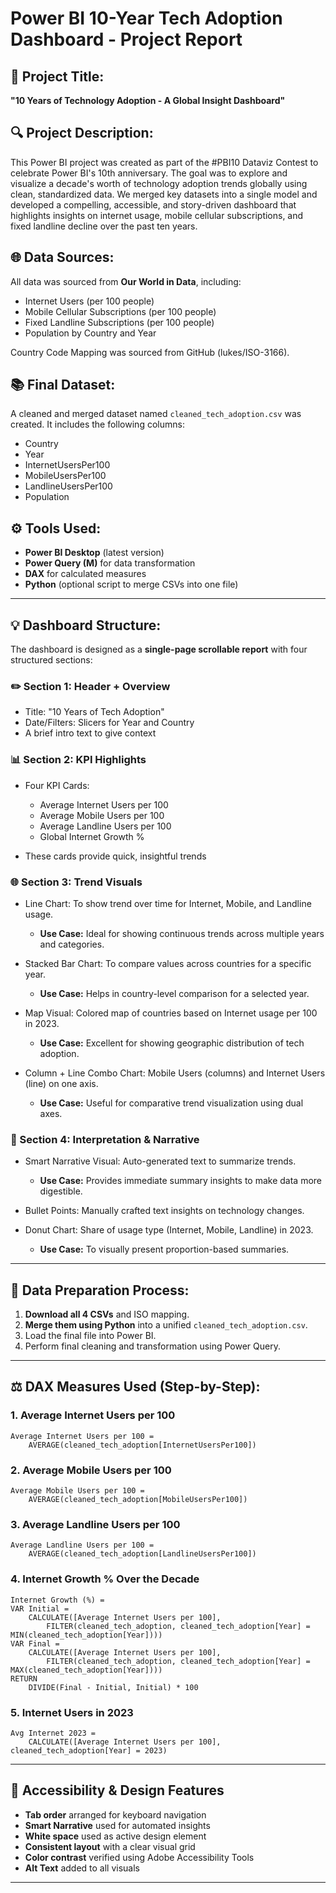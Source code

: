 # Power BI 10-Year Tech Adoption Dashboard - Project Report

## 📄 Project Title:

**"10 Years of Technology Adoption - A Global Insight Dashboard"**

## 🔍 Project Description:

This Power BI project was created as part of the #PBI10 Dataviz Contest to celebrate Power BI's 10th anniversary. The goal was to explore and visualize a decade's worth of technology adoption trends globally using clean, standardized data. We merged key datasets into a single model and developed a compelling, accessible, and story-driven dashboard that highlights insights on internet usage, mobile cellular subscriptions, and fixed landline decline over the past ten years.

## 🌐 Data Sources:

All data was sourced from **Our World in Data**, including:

* Internet Users (per 100 people)
* Mobile Cellular Subscriptions (per 100 people)
* Fixed Landline Subscriptions (per 100 people)
* Population by Country and Year

Country Code Mapping was sourced from GitHub (lukes/ISO-3166).

## 📚 Final Dataset:

A cleaned and merged dataset named `cleaned_tech_adoption.csv` was created. It includes the following columns:

* Country
* Year
* InternetUsersPer100
* MobileUsersPer100
* LandlineUsersPer100
* Population

## ⚙️ Tools Used:

* **Power BI Desktop** (latest version)
* **Power Query (M)** for data transformation
* **DAX** for calculated measures
* **Python** (optional script to merge CSVs into one file)

---

## 💡 Dashboard Structure:

The dashboard is designed as a **single-page scrollable report** with four structured sections:

### ✏️ Section 1: Header + Overview

* Title: "10 Years of Tech Adoption"
* Date/Filters: Slicers for Year and Country
* A brief intro text to give context

### 📊 Section 2: KPI Highlights

* Four KPI Cards:

  * Average Internet Users per 100
  * Average Mobile Users per 100
  * Average Landline Users per 100
  * Global Internet Growth %
* These cards provide quick, insightful trends

### 🌐 Section 3: Trend Visuals

* Line Chart: To show trend over time for Internet, Mobile, and Landline usage.

  * **Use Case:** Ideal for showing continuous trends across multiple years and categories.
* Stacked Bar Chart: To compare values across countries for a specific year.

  * **Use Case:** Helps in country-level comparison for a selected year.
* Map Visual: Colored map of countries based on Internet usage per 100 in 2023.

  * **Use Case:** Excellent for showing geographic distribution of tech adoption.
* Column + Line Combo Chart: Mobile Users (columns) and Internet Users (line) on one axis.

  * **Use Case:** Useful for comparative trend visualization using dual axes.

### 🔢 Section 4: Interpretation & Narrative

* Smart Narrative Visual: Auto-generated text to summarize trends.

  * **Use Case:** Provides immediate summary insights to make data more digestible.
* Bullet Points: Manually crafted text insights on technology changes.
* Donut Chart: Share of usage type (Internet, Mobile, Landline) in 2023.

  * **Use Case:** To visually present proportion-based summaries.

---

## 🔄 Data Preparation Process:

1. **Download all 4 CSVs** and ISO mapping.
2. **Merge them using Python** into a unified `cleaned_tech_adoption.csv`.
3. Load the final file into Power BI.
4. Perform final cleaning and transformation using Power Query.

---

## ⚖️ DAX Measures Used (Step-by-Step):

### 1. Average Internet Users per 100

```DAX
Average Internet Users per 100 = 
    AVERAGE(cleaned_tech_adoption[InternetUsersPer100])
```

### 2. Average Mobile Users per 100

```DAX
Average Mobile Users per 100 = 
    AVERAGE(cleaned_tech_adoption[MobileUsersPer100])
```

### 3. Average Landline Users per 100

```DAX
Average Landline Users per 100 = 
    AVERAGE(cleaned_tech_adoption[LandlineUsersPer100])
```

### 4. Internet Growth % Over the Decade

```DAX
Internet Growth (%) = 
VAR Initial = 
    CALCULATE([Average Internet Users per 100], 
        FILTER(cleaned_tech_adoption, cleaned_tech_adoption[Year] = MIN(cleaned_tech_adoption[Year])))
VAR Final = 
    CALCULATE([Average Internet Users per 100], 
        FILTER(cleaned_tech_adoption, cleaned_tech_adoption[Year] = MAX(cleaned_tech_adoption[Year])))
RETURN
    DIVIDE(Final - Initial, Initial) * 100
```

### 5. Internet Users in 2023

```DAX
Avg Internet 2023 = 
    CALCULATE([Average Internet Users per 100], cleaned_tech_adoption[Year] = 2023)
```

---

## 🌟 Accessibility & Design Features

* **Tab order** arranged for keyboard navigation
* **Smart Narrative** used for automated insights
* **White space** used as active design element
* **Consistent layout** with a clear visual grid
* **Color contrast** verified using Adobe Accessibility Tools
* **Alt Text** added to all visuals

---

